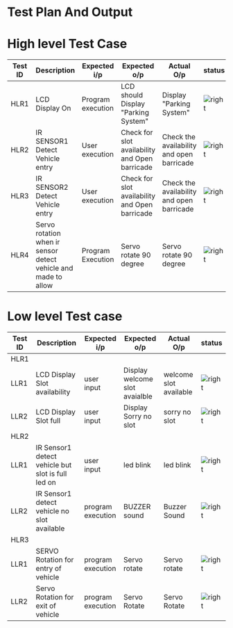 # Test Plan And Output
# High level Test Case
|Test ID|Description|Expected i/p|Expected o/p|Actual O/p|status|
|---|----|---|---|---|---|
|HLR1|LCD Display On|Program execution|LCD should Display "Parking System"|Display "Parking System"|![right](https://user-images.githubusercontent.com/89115879/157066408-8fe0a8c7-4d1c-42c3-b2ac-ee2f14991684.PNG)|
|HLR2|IR SENSOR1 Detect Vehicle entry |User execution|Check for slot availability and Open barricade|Check the availability and open barricade|![right](https://user-images.githubusercontent.com/89115879/157066408-8fe0a8c7-4d1c-42c3-b2ac-ee2f14991684.PNG)|
|HLR3|IR SENSOR2 Detect Vehicle entry |User execution|Check for slot availability and Open barricade|Check the availability and open barricade|![right](https://user-images.githubusercontent.com/89115879/157066408-8fe0a8c7-4d1c-42c3-b2ac-ee2f14991684.PNG)|
|HLR4|Servo rotation when ir sensor detect vehicle and made to allow|Program Execution|Servo rotate 90 degree|Servo rotate 90 degree|![right](https://user-images.githubusercontent.com/89115879/157066408-8fe0a8c7-4d1c-42c3-b2ac-ee2f14991684.PNG)|


# Low level Test case
|Test ID|Description|Expected i/p|Expected o/p|Actual O/p|status|
|---|----|---|---|---|---|
|HLR1|
|LLR1|LCD Display Slot availability|user input|Display welcome slot avaialble|welcome slot available|![right](https://user-images.githubusercontent.com/89115879/157066408-8fe0a8c7-4d1c-42c3-b2ac-ee2f14991684.PNG)|
|LLR2|LCD Display Slot full|user input|Display Sorry no slot|sorry no slot|![right](https://user-images.githubusercontent.com/89115879/157066408-8fe0a8c7-4d1c-42c3-b2ac-ee2f14991684.PNG)|
|HLR2|
|LLR1|IR Sensor1 detect vehicle but slot is full led on|user input|led blink|led blink|![right](https://user-images.githubusercontent.com/89115879/157066408-8fe0a8c7-4d1c-42c3-b2ac-ee2f14991684.PNG)|
|LLR2|IR Sensor1 detect vehicle no slot available|program execution|BUZZER sound|Buzzer Sound|![right](https://user-images.githubusercontent.com/89115879/157066408-8fe0a8c7-4d1c-42c3-b2ac-ee2f14991684.PNG)|
|HLR3|
|LLR1| SERVO Rotation for entry of vehicle |program execution|Servo rotate|Servo rotate|![right](https://user-images.githubusercontent.com/89115879/157066408-8fe0a8c7-4d1c-42c3-b2ac-ee2f14991684.PNG)|
|LLR2|Servo Rotation for exit of vehicle|program execution|Servo Rotate|Servo Rotate|![right](https://user-images.githubusercontent.com/89115879/157066408-8fe0a8c7-4d1c-42c3-b2ac-ee2f14991684.PNG)|

